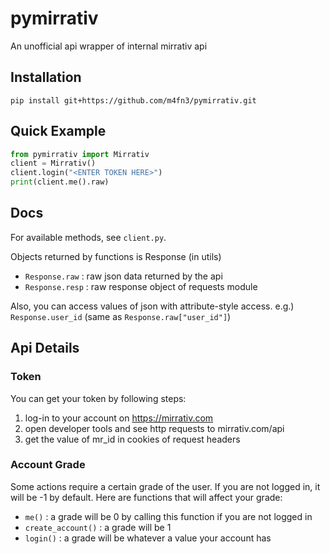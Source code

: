 # pymirrativ
An unofficial api wrapper of internal mirrativ api

## Installation
`pip install git+https://github.com/m4fn3/pymirrativ.git`

## Quick Example
```python
from pymirrativ import Mirrativ
client = Mirrativ()
client.login("<ENTER TOKEN HERE>")
print(client.me().raw)
```

## Docs
For available methods, see `client.py`.

Objects returned by functions is Response (in utils)
- `Response.raw` : raw json data returned by the api
- `Response.resp` : raw response object of requests module

Also, you can access values of json with attribute-style access. 
e.g.) `Response.user_id` (same as `Response.raw["user_id"]`)

## Api Details
### Token
You can get your token by following steps:
1. log-in to your account on https://mirrativ.com
2. open developer tools and see http requests to mirrativ.com/api
3. get the value of mr_id in cookies of request headers
### Account Grade
Some actions require a certain grade of the user.
If you are not logged in, it will be -1 by default.
Here are functions that will affect your grade:
- `me()` : a grade will be 0 by calling this function if you are not logged in
- `create_account()` : a grade will be 1
- `login()` : a grade will be whatever a value your account has
